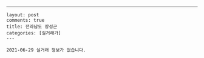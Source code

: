 ---
    layout: post
    comments: true
    title: 전라남도 장성군
    categories: [실거래가]
    ---

    2021-06-29 실거래 정보가 없습니다.

    